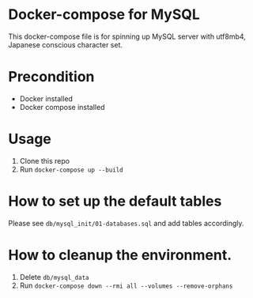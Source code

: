 # Docker-compose for MySQL
This docker-compose file is for spinning up MySQL server with utf8mb4, Japanese conscious character set.

# Precondition 
- Docker installed
- Docker compose installed
  
# Usage
1. Clone this repo
2. Run `docker-compose up --build`

# How to set up the default tables
Please see `db/mysql_init/01-databases.sql` and add tables accordingly.

# How to cleanup the environment.
1. Delete `db/mysql_data`
2. Run `docker-compose down --rmi all --volumes --remove-orphans`